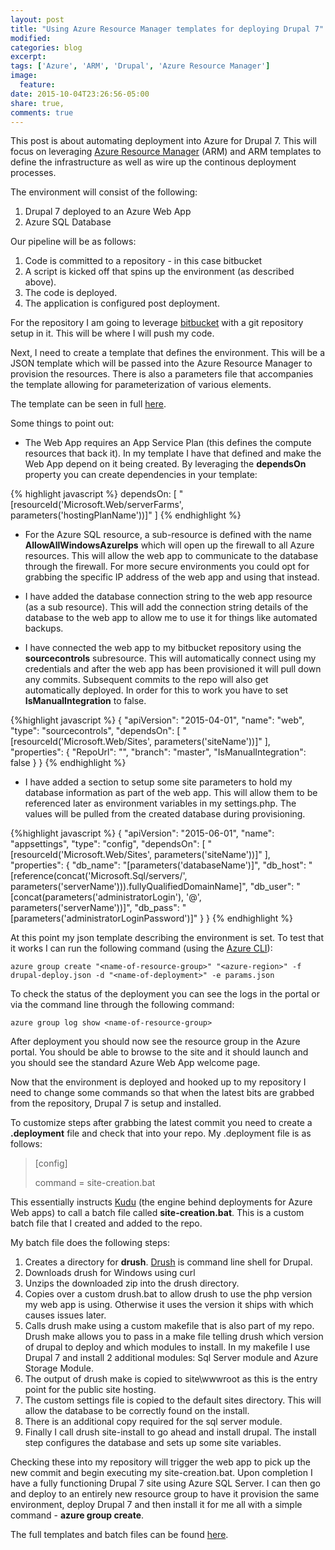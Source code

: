 ```yaml
---
layout: post
title: "Using Azure Resource Manager templates for deploying Drupal 7"
modified:
categories: blog
excerpt:
tags: ['Azure', 'ARM', 'Drupal', 'Azure Resource Manager']
image:
  feature:
date: 2015-10-04T23:26:56-05:00
share: true,
comments: true
---
```


This post is about automating deployment into Azure for Drupal 7. This will focus on leveraging [Azure Resource Manager](https://azure.microsoft.com/en-us/documentation/articles/resource-group-overview/) (ARM) and ARM templates to define the infrastructure as well as wire up the continous deployment processes. 

The environment will consist of the following:

1. Drupal 7 deployed to an Azure Web App
2. Azure SQL Database

Our pipeline will be as follows:

1. Code is committed to a repository - in this case bitbucket
2. A script is kicked off that spins up the environment (as described above).
3. The code is deployed.
4. The application is configured post deployment.

For the repository I am going to leverage [bitbucket](http://www.bitbucket.org) with a git repository setup in it. This will be where I will push my code.

Next, I need to create a template that defines the environment. This will be a JSON template which will be passed into the Azure Resource Manager to provision the resources. There is also a parameters file that accompanies the template allowing for parameterization of various elements.

The template can be seen in full [here](https://github.com/johndehavilland/drupalonazure/blob/master/drupal-basic.json).

Some things to point out:

* The Web App requires an App Service Plan (this defines the compute resources that back it). In my template I have that defined and make the Web App depend on it being created. By leveraging the **dependsOn** property you can create dependencies in your template:

{% highlight javascript %}
dependsOn: [
    "[resourceId('Microsoft.Web/serverFarms', parameters('hostingPlanName'))]"
]
{% endhighlight %}

* For the Azure SQL resource, a sub-resource is defined with the name **AllowAllWindowsAzureIps** which will open up the firewall to all Azure resources. This will allow the web app to communicate to the database through the firewall. For more secure environments you could opt for grabbing the specific IP address of the web app and using that instead.


* I have added the database connection string to the web app resource (as a sub resource). This will add the connection string details of the database to the web app to allow me to use it for things like automated backups.


* I have connected the web app to my bitbucket repository using the **sourcecontrols** subresource. This will automatically connect using my credentials and after the web app has been provisioned it will pull down any commits. Subsequent commits to the repo will also get automatically deployed. In order for this to work you have to set **IsManualIntegration** to false.

{%highlight javascript %}
{
    "apiVersion": "2015-04-01",
    "name": "web",
    "type": "sourcecontrols",
    "dependsOn": [
        "[resourceId('Microsoft.Web/Sites', parameters('siteName'))]"
    ],
    "properties": {
        "RepoUrl": "<repo-url>",
        "branch": "master",
        "IsManualIntegration": false
    }
}
{% endhighlight %}


* I have added a section to setup some site parameters to hold my database information as part of the web app. This will allow them to be referenced later as environment variables in my settings.php. The values will be pulled from the created database during provisioning.

{%highlight javascript %}
{
    "apiVersion": "2015-06-01",
    "name": "appsettings",
    "type": "config",
    "dependsOn": [
        "[resourceId('Microsoft.Web/Sites', parameters('siteName'))]"
    ],
    "properties": {
        "db_name": "[parameters('databaseName')]",
        "db_host": "[reference(concat('Microsoft.Sql/servers/', parameters('serverName'))).fullyQualifiedDomainName]",
        "db_user": "[concat(parameters('administratorLogin'), '@', parameters('serverName'))]",
        "db_pass": "[parameters('administratorLoginPassword')]"
    }
}
{% endhighlight %}

At this point my json template describing the environment is set. To test that it works I can run the following command (using the [Azure CLI](https://azure.microsoft.com/en-us/documentation/articles/xplat-cli-azure-resource-manager/)):

    azure group create "<name-of-resource-group>" "<azure-region>" -f drupal-deploy.json -d "<name-of-deployment>" -e params.json

To check the status of the deployment you can see the logs in the portal or via the command line through the following command:

    azure group log show <name-of-resource-group>
    
After deployment you should now see the resource group in the Azure portal. You should be able to browse to the site and it should launch and you should see the standard Azure Web App welcome page. 

Now that the environment is deployed and hooked up to my repository I need to change some commands so that when the latest bits are grabbed from the repository, Drupal 7 is setup and installed.

To customize steps after grabbing the latest commit you need to create a **.deployment** file and check that into your repo. My .deployment file is as follows:

>[config]
>
>command = site-creation.bat

This essentially instructs [Kudu](https://github.com/projectkudu/kudu) (the engine behind deployments for Azure Web apps) to call a batch file called **site-creation.bat**. This is a custom batch file that I created and added to the repo.

My batch file does the following steps:

1. Creates a directory for **drush**. [Drush](http://www.drush.org/en/master/) is command line shell for Drupal.
2. Downloads drush for Windows using curl
3. Unzips the downloaded zip into the drush directory.
4. Copies over a custom drush.bat to allow drush to use the php version my web app is using. Otherwise it uses the version it ships with which causes issues later.
5. Calls drush make using a custom makefile that is also part of my repo. Drush make allows you to pass in a make file telling drush which version of drupal to deploy and which modules to install. In my makefile I use Drupal 7 and install 2 additional modules: Sql Server module and Azure Storage Module. 
6. The output of drush make is copied to site\wwwroot as this is the entry point for the public site hosting.
7. The custom settings file is copied to the default sites directory. This will allow the database to be correctly found on the install.
8. There is an additional copy required for the sql server module.
9. Finally I call drush site-install to go ahead and install drupal. The install step configures the database and sets up some site variables. 

Checking these into my repository will trigger the web app to pick up the new commit and begin executing my site-creation.bat. Upon completion I have a fully functioning Drupal 7 site using Azure SQL Server. I can then go and deploy to an entirely new resource group to have it provision the same environment, deploy Drupal 7 and then install it for me all with a simple command - **azure group create**.

The full templates and batch files can be found [here](https://github.com/johndehavilland/drupalonazure).
